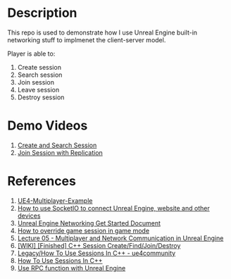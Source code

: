 # Description

This repo is used to demonstrate how I use Unreal Engine built-in networking stuff to implmenet the client-server model.

Player is able to:

1. Create session
2. Search session
3. Join session
4. Leave session
5. Destroy session

# Demo Videos

1. [Create and Search Session](https://youtu.be/oxaVHqnWLnQ)
2. [Join Session with Replication](https://youtu.be/PuTgP1X8BDg)

# References

1. [UE4-Multiplayer-Example](https://github.com/minimpoun/UE4-Multiplayer-Example)
2. [How to use SocketIO to connect Unreal Engine, website and other devices](https://medium.com/@slonorib/how-to-connect-unreal-engine-4-to-local-server-via-sockets-9d73fd180f0b)
3. [Unreal Engine Networking Get Started Document](https://docs.unrealengine.com/en-US/Gameplay/Networking/index.html)
4. [How to override game session in game mode](https://forums.unrealengine.com/development-discussion/c-gameplay-programming/6059-help-how-do-i-create-initialized-game-session)
5. [Lecture 05 - Multiplayer and Network Communication in Unreal Engine](http://edirlei.3dgb.com.br/aulas/dp/DP_Lecture_05_Multiplayer_Unreal_Engine.pdf)
6. [[WIKI] [Finished] C++ Session Create/Find/Join/Destroy](https://forums.unrealengine.com/community/community-content-tools-and-tutorials/49645-wiki-finished-c-session-create-find-join-destroy)
7. [Legacy/How To Use Sessions In C++ - ue4community](https://www.ue4community.wiki/Legacy/How_To_Use_Sessions_In_C%2B%2B)
8. [How To Use Sessions In C++](https://unreal.gg-labs.com/wiki-archives/networking/how-to-use-sessions-in-c++)
9. [Use RPC function with Unreal Engine](https://docs.unrealengine.com/en-US/Gameplay/Networking/Actors/RPCs/index.html)